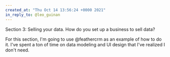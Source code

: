```yaml
---
created_at: "Thu Oct 14 13:56:24 +0000 2021"
in_reply_to: @leo_guinan
---
```


Section 3: Selling your data. How do you set up a business to sell data?

For this section, I'm going to use @feathercrm as an example of how to do it. I've spent a ton of time on data modeling and UI design that I've realized I don't need.